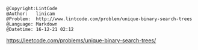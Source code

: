 ```
@Copyright:LintCode
@Author:   linicam
@Problem:  http://www.lintcode.com/problem/unique-binary-search-trees
@Language: Markdown
@Datetime: 16-12-21 02:12
```

https://leetcode.com/problems/unique-binary-search-trees/